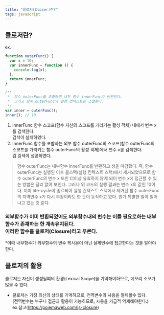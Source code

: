 ```yaml
---
title: "클로저(Closer)란?"
tags: javascript
---
```


## 클로저란?

ex.

```javascript
function outerFunc() {
  var x = 10;
  var innerFunc = function () {
    console.log(x);
  };
  return innerFunc;
}

/**
 *  함수 outerFunc를 호출하면 내부 함수 innerFunc가 반환된다.
 *  그리고 함수 outerFunc의 실행 컨텍스트는 소멸한다.
 */
var inner = outerFunc();
inner(); // 10
```

1. innerFunc 함수 스코프(함수 자신의 스코프를 가리키는 활성 객체) 내에서 변수 x를 검색한다. <br/>검색이 실패하였다.
2. innerFunc 함수를 포함하는 외부 함수 outerFunc의 스코프(함수 outerFunc의 스코프를 가리키는 함수 outerFunc의 활성 객체)에서 변수 x를 검색한다.<br/>검 검색이 성공하였다.

> 함수 outerFunc는 내부함수 innerFunc를 반환하고 생을 마감했다. 즉, 함수 outerFunc는 실행된 이후 콜스택(실행 컨텍스트 스택)에서 제거되었으므로 함수 outerFunc의 변수 x 또한 더이상 유효하지 않게 되어 변수 x에 접근할 수 있는 방법은 달리 없어 보인다. 그러나 위 코드의 실행 결과는 변수 x의 값인 10이다. 이미 life-cycle이 종료되어 실행 컨텍스트 스택에서 제거된 함수 outerFunc의 지역변수 x가 다시 부활이라도 한 듯이 동작하고 있다. 뭔가 특별한 일이 일어나고 있는 것 같다.

### 외부함수가 이미 반환되었어도 외부함수내의 변수는 이를 필요로하는 내부함수가 존재하는 한 계속유지된다.<br/> 이러한 함수를 클로저(Closure)라고 부른다.

\*이때 내부함수가 외부함수의 변수 복사본이 아닌 실제변수에 접근한다는 것을 알아야한다.

## 클로저의 활용

클로저는 자신이 생성될떄의 환경(Lexical Scope)을 기억해야하므로, 메모리 소모가 많을 수 있다.

- 클로저는 가장 최신의 상태를 기억하므로, 전역변수의 사용을 절제할수 있다.<br/>(전역변수는 누구나 접근과 활용이 가능하므로, 사용을 가급적 억제해야한다.)<br/>
  ex.참고(https://poiemaweb.com/js-closure)
